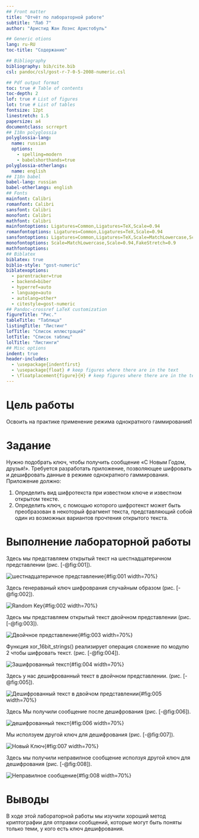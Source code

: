 ```yaml
---
## Front matter
title: "Отчёт по лабораторной работе"
subtitle: "Лаб 7"
author: "Аристид Жан Лоэнс Аристобуль"

## Generic otions
lang: ru-RU
toc-title: "Содержание"

## Bibliography
bibliography: bib/cite.bib
csl: pandoc/csl/gost-r-7-0-5-2008-numeric.csl

## Pdf output format
toc: true # Table of contents
toc-depth: 2
lof: true # List of figures
lot: true # List of tables
fontsize: 12pt
linestretch: 1.5
papersize: a4
documentclass: scrreprt
## I18n polyglossia
polyglossia-lang:
  name: russian
  options:
	- spelling=modern
	- babelshorthands=true
polyglossia-otherlangs:
  name: english
## I18n babel
babel-lang: russian
babel-otherlangs: english
## Fonts
mainfont: Calibri
romanfont: Calibri
sansfont: Calibri
monofont: Calibri
mathfont: Calibri
mainfontoptions: Ligatures=Common,Ligatures=TeX,Scale=0.94
romanfontoptions: Ligatures=Common,Ligatures=TeX,Scale=0.94
sansfontoptions: Ligatures=Common,Ligatures=TeX,Scale=MatchLowercase,Scale=0.94
monofontoptions: Scale=MatchLowercase,Scale=0.94,FakeStretch=0.9
mathfontoptions:
## Biblatex
biblatex: true
biblio-style: "gost-numeric"
biblatexoptions:
  - parentracker=true
  - backend=biber
  - hyperref=auto
  - language=auto
  - autolang=other*
  - citestyle=gost-numeric
## Pandoc-crossref LaTeX customization
figureTitle: "Рис."
tableTitle: "Таблица"
listingTitle: "Листинг"
lofTitle: "Список иллюстраций"
lotTitle: "Список таблиц"
lolTitle: "Листинги"
## Misc options
indent: true
header-includes:
  - \usepackage{indentfirst}
  - \usepackage{float} # keep figures where there are in the text
  - \floatplacement{figure}{H} # keep figures where there are in the text
---
```


# Цель работы

Освоить на практике применение режима однократного гаммирования1

# Задание

Нужно подобрать ключ, чтобы получить сообщение «С Новым Годом, друзья!». Требуется разработать приложение, позволяющее шифровать и дешифровать данные в режиме однократного гаммирования. Приложение должно:

1. Определить вид шифротекста при известном ключе и известном открытом тексте.
2. Определить ключ, с помощью которого шифротекст может быть преобразован в некоторый фрагмент текста, представляющий собой один из возможных вариантов прочтения открытого текста.

# Выполнение лабораторной работы

Здесь мы представляем открытый текст на шестнадцатеричном представлении (рис. [-@fig:001]).

![шестнадцатеричное представление](image/img01.png){#fig:001 width=70%}

Здесь генераваный ключ шифроврания случайным образом (рис. [-@fig:002]).

![Random Key](image/img02.png){#fig:002 width=70%}

Здесь мы представляем открытый текст двойчном представлении (рис. [-@fig:003]).

![Двойчное представление](image/img03.png){#fig:003 width=70%}

Функция xor_16bit_strings() реализирует операция сложение по модулю 2 чтобы шифровать текст. (рис. [-@fig:004]).

![Зашифрованный текст](image/img04.png){#fig:004 width=70%}

Здесь у нас дешифрованный текст в двойчном представлении. (рис. [-@fig:005]).

![Дешифрованный текст в двойчом представлении](image/img05.png){#fig:005 width=70%}

Здесь Мы получили сообщение после дешифрования (рис. [-@fig:006]).

![дешифрованный текст](image/img06.png){#fig:006 width=70%}

Мы исползуем другой ключ для дешифрования (рис. [-@fig:007]).

![Новый Ключ](image/img07.png){#fig:007 width=70%}

Здесь мы получили неправилное сообщение исползуя другой ключ для дешифрования (рис. [-@fig:008]).

![Неправилное сообщение](image/img08.png){#fig:008 width=70%}

# Выводы

В ходе этой лабораторной работы мы изучили хороший метод криптографии для отправки сообщений, которые могут быть поняты только теми, у кого есть ключ дешифрования.
